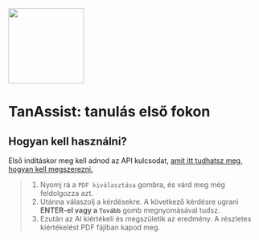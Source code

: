 <img src="https://github.com/user-attachments/assets/448a8393-ec01-4049-8441-7296b4860bd9" width="150" height="150" />

# TanAssist: tanulás első fokon
## Hogyan kell használni?
Első indításkor meg kell adnod az API kulcsodat, [amit itt tudhatsz meg, hogyan kell megszerezni.]([https://github.com/matepazy/tanassist/blob/main/SETUP.md#%C3%ADgy-szerezd-meg-az-api-kulcsodat](https://github.com/matepazy/tanassist/wiki/Setup))

> 1.  Nyomj rá a `PDF kiválasztása` gombra, és várd meg még feldolgozza azt.
> 2.  Utánna válaszolj a kérdésekre. A következő kérdésre ugrani **ENTER-el vagy a `Tovább`** gomb megnyomásával tudsz.
> 3.  Ezután az AI kiértékeli és megszületik az eredmény. A részletes kiértékelést PDF fájlban kapod meg.
